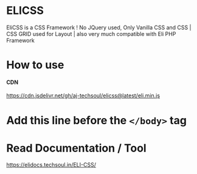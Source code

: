 # ELICSS
EliCSS is a CSS Framework ! No JQuery used, Only Vanilla CSS and CSS | CSS GRID used for Layout |  also very much compatible with Eli PHP Framework


# How to use

#### CDN
https://cdn.jsdelivr.net/gh/aj-techsoul/elicss@latest/eli.min.js

# Add this line before the `</body>` tag
<script src="https://cdn.jsdelivr.net/gh/aj-techsoul/elicss@latest/eli.min.js" ></script>

# Read Documentation / Tool
https://elidocs.techsoul.in/ELI-CSS/
